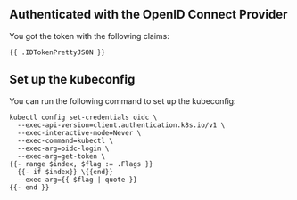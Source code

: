 ## Authenticated with the OpenID Connect Provider

You got the token with the following claims:

```
{{ .IDTokenPrettyJSON }}
```

## Set up the kubeconfig

You can run the following command to set up the kubeconfig:

```
kubectl config set-credentials oidc \
  --exec-api-version=client.authentication.k8s.io/v1 \
  --exec-interactive-mode=Never \
  --exec-command=kubectl \
  --exec-arg=oidc-login \
  --exec-arg=get-token \
{{- range $index, $flag := .Flags }}
  {{- if $index}} \{{end}}
  --exec-arg={{ $flag | quote }}
{{- end }}
```
